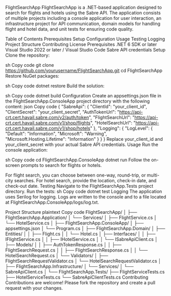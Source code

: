 FlightSearchApp
FlightSearchApp is a .NET-based application designed to search for flights and hotels using the Sabre API. The application consists of multiple projects including a console application for user interaction, an infrastructure project for API communication, domain models for handling flight and hotel data, and unit tests for ensuring code quality.

Table of Contents
Prerequisites
Setup
Configuration
Usage
Testing
Logging
Project Structure
Contributing
License
Prerequisites
.NET 6 SDK or later
Visual Studio 2022 or later / Visual Studio Code
Sabre API credentials
Setup
Clone the repository:

sh
Copy code
git clone https://github.com/yourusername/FlightSearchApp.git
cd FlightSearchApp
Restore NuGet packages:

sh
Copy code
dotnet restore
Build the solution:

sh
Copy code
dotnet build
Configuration
Create an appsettings.json file in the FlightSearchApp.ConsoleApp project directory with the following content:
json
Copy code
{
  "SabreApi": {
    "ClientId": "your_client_id",
    "ClientSecret": "your_client_secret",
    "AuthTokenUrl": "https://api-crt.cert.havail.sabre.com/v2/auth/token",
    "FlightSearchUrl": "https://api-crt.cert.havail.sabre.com/v1/shop/flights",
    "HotelSearchUrl": "https://api-crt.cert.havail.sabre.com/v1/shop/hotels"
  },
  "Logging": {
    "LogLevel": {
      "Default": "Information",
      "Microsoft": "Warning",
      "Microsoft.Hosting.Lifetime": "Information"
    }
  }
}
Replace your_client_id and your_client_secret with your actual Sabre API credentials.
Usage
Run the console application:

sh
Copy code
cd FlightSearchApp.ConsoleApp
dotnet run
Follow the on-screen prompts to search for flights or hotels.

For flight search, you can choose between one-way, round-trip, or multi-city searches.
For hotel search, provide the location, check-in date, and check-out date.
Testing
Navigate to the FlightSearchApp.Tests project directory.
Run the tests:
sh
Copy code
dotnet test
Logging
The application uses Serilog for logging. Logs are written to the console and to a file located at FlightSearchApp.ConsoleApp/logs/log.txt.

Project Structure
plaintext
Copy code
FlightSearchApp/
│
├── FlightSearchApp.Application/
│   └── Services/
│       ├── FlightService.cs
│       └── HotelService.cs
│
├── FlightSearchApp.ConsoleApp/
│   ├── appsettings.json
│   └── Program.cs
│
├── FlightSearchApp.Domain/
│   ├── Entities/
│   │   ├── Flight.cs
│   │   └── Hotel.cs
│   ├── Interfaces/
│   │   ├── IFlightService.cs
│   │   ├── IHotelService.cs
│   │   └── ISabreApiClient.cs
│   ├── Models/
│   │   ├── AuthTokenResponse.cs
│   │   ├── FlightSearchRequest.cs
│   │   ├── FlightSearchResponse.cs
│   │   └── HotelSearchRequest.cs
│   └── Validators/
│       ├── FlightSearchRequestValidator.cs
│       └── HotelSearchRequestValidator.cs
│
├── FlightSearchApp.Infrastructure/
│   └── Services/
│       └── SabreApiClient.cs
│
└── FlightSearchApp.Tests/
    ├── FlightServiceTests.cs
    ├── HotelServiceTests.cs
    └── SabreApiClientTests.cs
Contributing
Contributions are welcome! Please fork the repository and create a pull request with your changes.
